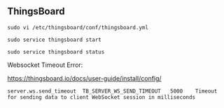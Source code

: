 ## ThingsBoard 

```shell
sudo vi /etc/thingsboard/conf/thingsboard.yml 

sudo service thingsboard start

sudo service thingsboard status
```

Websocket Timeout Error:

https://thingsboard.io/docs/user-guide/install/config/

```shell
server.ws.send_timeout 	TB_SERVER_WS_SEND_TIMEOUT 	5000 	Timeout for sending data to client WebSocket session in milliseconds
```
